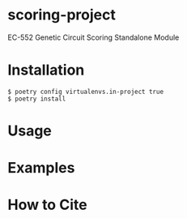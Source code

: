 # scoring-project
EC-552 Genetic Circuit Scoring Standalone Module

# Installation
```
$ poetry config virtualenvs.in-project true
$ poetry install
```
# Usage

# Examples

# How to Cite
